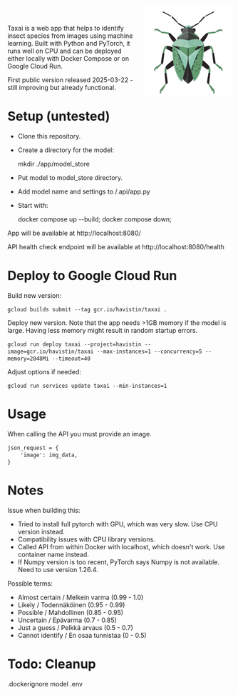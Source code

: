 
<img align="right" src="./app/static/logo_medium.png" alt="alt text" style="margin-left: 1em; margin-top: -2em;"/>

Taxai is a web app that helps to identify insect species from images using machine learning. Built with Python and PyTorch, it runs well on CPU and can be deployed either locally with Docker Compose or on Google Cloud Run.

First public version released 2025-03-22 - still improving but already functional.


# Setup (untested)

- Clone this repository.
- Create a directory for the model:

    mkdir ./app/model_store

- Put model to model_store directory. 
- Add model name and settings to /.api/app.py
- Start with:

    docker compose up --build; docker compose down;

App will be available at http://localhost:8080/

API health check endpoint will be available at http://localhost:8080/health

# Deploy to Google Cloud Run

Build new version:

    gcloud builds submit --tag gcr.io/havistin/taxai .

Deploy new version. Note that the app needs >1GB memory if the model is large. Having less memory might result in random startup errors.

    gcloud run deploy taxai --project=havistin --image=gcr.io/havistin/taxai --max-instances=1 --concurrency=5 --memory=2048Mi --timeout=40

Adjust options if needed:

    gcloud run services update taxai --min-instances=1

# Usage

When calling the API you must provide an image.

    json_request = {
        'image': img_data,
    }

# Notes

Issue when building this:
- Tried to install full pytorch with GPU, which was very slow. Use CPU version instead.
-  Compatibility issues with CPU library versions.
- Called API from within Docker with localhost, which doesn't work. Use container name instead.
- If Numpy version is too recent, PyTorch says Numpy is not available. Need to use version 1.26.4.

Possible terms:

- Almost certain / Melkein varma (0.99 - 1.0)
- Likely / Todennäköinen (0.95 - 0.99)
- Possible / Mahdollinen (0.85 - 0.95)
- Uncertain / Epävarma (0.7 - 0.85)
- Just a guess / Pelkkä arvaus (0.5 - 0.7)
- Cannot identify / En osaa tunnistaa (0 - 0.5)

# Todo: Cleanup

.dockerignore
model
.env


